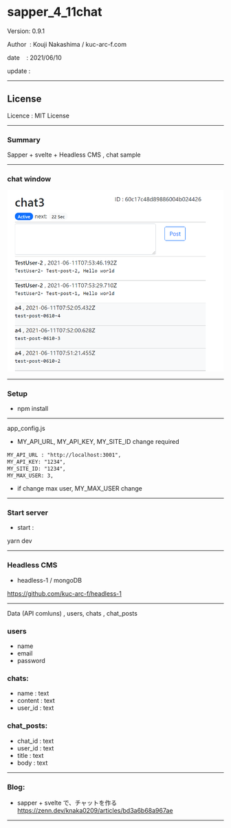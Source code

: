 ﻿# sapper_4_11chat

 Version: 0.9.1

 Author  : Kouji Nakashima / kuc-arc-f.com

 date    : 2021/06/10

 update  :

***
## License
Licence : MIT License

***
### Summary

Sapper + svelte + Headless CMS , chat sample

***
### chat window

![img](https://github.com/kuc-arc-f/screen-img/blob/master/web/2021/chats/ss-chat-0611a1.png?raw=true "")

***
### Setup

* npm install

***
app_config.js

* MY_API_URL, MY_API_KEY, MY_SITE_ID change required

```
MY_API_URL : "http://localhost:3001",
MY_API_KEY: "1234",
MY_SITE_ID: "1234",      
MY_MAX_USER: 3, 
```

* if change max user, MY_MAX_USER change

***
### Start server
* start :

yarn dev

***
### Headless CMS

* headless-1 / mongoDB

https://github.com/kuc-arc-f/headless-1

***
Data (API comluns) , users, chats , chat_posts

### users
* name
* email
* password

### chats:
* name : text
* content : text
* user_id : text

### chat_posts:
* chat_id : text
* user_id : text
* title : text
* body : text
***
### Blog:

* sapper + svelte で、チャットを作る
https://zenn.dev/knaka0209/articles/bd3a6b68a967ae

***

